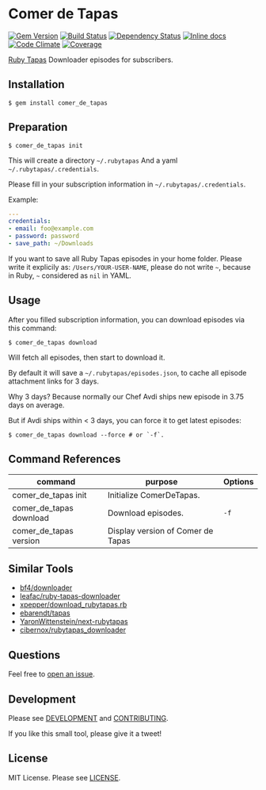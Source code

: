 Comer de Tapas
==============

[![Gem Version](http://img.shields.io/gem/v/comer_de_tapas.svg)][gem]
[![Build Status](https://travis-ci.org/JuanitoFatas/comer_de_tapas.svg)][travis]
[![Dependency Status](https://gemnasium.com/JuanitoFatas/comer_de_tapas.svg)][gemnasium]
[![Inline docs ](http://inch-ci.org/github/juanitofatas/comer_de_tapas.svg)][docs]
[![Code Climate](https://codeclimate.com/github/JuanitoFatas/comer_de_tapas.png)][codeclimate]
[![Coverage](https://codeclimate.com/github/JuanitoFatas/comer_de_tapas/coverage.png)][coverage]

[gem]: https://rubygems.org/gems/comer_de_tapas
[travis]: https://travis-ci.org/JuanitoFatas/comer_de_tapas
[gemnasium]: https://gemnasium.com/JuanitoFatas/comer_de_tapas
[docs]: http://inch-ci.org/github/juanitofatas/comer_de_tapas
[codeclimate]: https://codeclimate.com/github/JuanitoFatas/comer_de_tapas
[coverage]: https://codeclimate.com/github/JuanitoFatas/comer_de_tapas

[Ruby Tapas](http://www.rubytapas.com/) Downloader episodes for subscribers.

Installation
------------

    $ gem install comer_de_tapas

Preparation
-----------

    $ comer_de_tapas init

This will create a directory `~/.rubytapas` And a yaml `~/.rubytapas/.credentials`.

Please fill in your subscription information in `~/.rubytapas/.credentials`.

Example:

```yaml
---
credentials:
- email: foo@example.com
- password: password
- save_path: ~/Downloads
```

If you want to save all Ruby Tapas episodes in your home folder. Please write it explicily as: `/Users/YOUR-USER-NAME`, please do not write `~`, because in Ruby, `~` considered as `nil` in YAML.

Usage
-----

After you filled subscription information, you can download episodes via this command:

    $ comer_de_tapas download

Will fetch all episodes, then start to download it.

By default it will save a `~/.rubytapas/episodes.json`, to cache all episode attachment links for 3 days.

Why 3 days? Because normally our Chef Avdi ships new episode in 3.75 days on average.

But if Avdi ships within < 3 days, you can force it to get latest episodes:

    $ comer_de_tapas download --force # or `-f`.

Command References
------------------

| command                       | purpose                           | Options |
| ----------------------------- | ----------------------------------|---------|
| comer_de_tapas init           | Initialize ComerDeTapas.          |         |
| comer_de_tapas download       | Download episodes.                | `-f`    |
| comer_de_tapas version        | Display version of Comer de Tapas |         |

Similar Tools
-------------

* [bf4/downloader](https://github.com/bf4/downloader)
* [leafac/ruby-tapas-downloader](https://github.com/leafac/ruby-tapas-downloader)
* [xpepper/download_rubytapas.rb](https://gist.github.com/xpepper/5872399)
* [ebarendt/tapas](https://github.com/ebarendt/tapas)
* [YaronWittenstein/next-rubytapas](https://github.com/YaronWittenstein/next-rubytapas)
* [cibernox/rubytapas_downloader](https://github.com/cibernox/rubytapas_downloader)

Questions
---------

Feel free to [open an issue](https://github.com/juanitofatas/comer_de_tapas/issues/new).

Development
-----------

Please see [DEVELOPMENT](/DEVELOPMENT.md) and [CONTRIBUTING](/CONTRIBUTING.md).

If you like this small tool, please give it a tweet!

License
-------

MIT License. Please see [LICENSE](/LICENSE).

